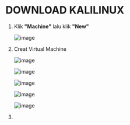 # DOWNLOAD KALILINUX

1. Klik **"Machine"** lalu klik **"New"**

   ![image](https://github.com/user-attachments/assets/40ad197a-74ee-4b21-99a1-a088e9b0fa74)


2. Creat Virtual Machine

   ![image](https://github.com/user-attachments/assets/b3ea1ca8-e8a0-48aa-a6ad-93a352879b41)

   ![image](https://github.com/user-attachments/assets/9803c6c7-a747-448d-959f-9b55f971d697)

   ![image](https://github.com/user-attachments/assets/678cf807-0156-49ae-bcaf-1e53e43d9803)

   ![image](https://github.com/user-attachments/assets/e1422b54-4b0f-495e-9576-780f5b8c2133)

   ![image](https://github.com/user-attachments/assets/8c61d393-7dd3-4f6b-b3c4-6416115cb7d8)



4. 
